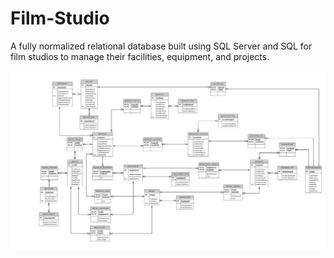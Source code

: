 # Film-Studio
A fully normalized relational database built using SQL Server and SQL for film studios to manage their facilities, equipment, and projects. 

![erd](Film_Studio_DB_ERD.png)